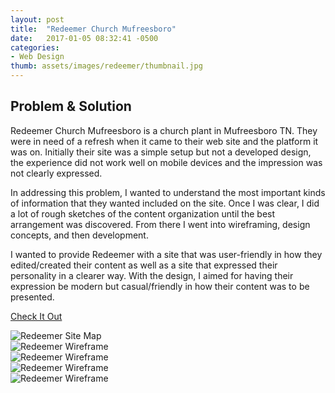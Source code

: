 ```yaml
---
layout: post
title:  "Redeemer Church Mufreesboro"
date:   2017-01-05 08:32:41 -0500
categories:
- Web Design
thumb: assets/images/redeemer/thumbnail.jpg
---
```

Problem & Solution
------------------
Redeemer Church Mufreesboro is a church plant in Mufreesboro TN. They were in need of a refresh when it came to their web site and the platform it was on. Initially their site was a simple setup but not a developed design, the experience did not work well on mobile devices and the impression was not clearly expressed.

In addressing this problem, I wanted to understand the most important kinds of information that they wanted included on the site. Once I was clear, I did a lot of rough sketches of the content organization until the best arrangement was discovered. From there I went into wireframing, design concepts, and then development.

 I wanted to provide Redeemer with a site that was user-friendly in how they edited/created their content as well as a site that expressed their personality in a clearer way. With the design, I aimed for having their expression be modern but casual/friendly in how their content was to be presented.



<a class="site-link" href="https://www.redeemermurfreesboro.org/">Check It Out</a>

<div class="example-container">
<img class="example-img" alt="Redeemer Site Map" src="/assets/images/redeemer/site-map.png">
</div>

<div class="example-container">
<img class="example-img" alt="Redeemer Wireframe" src="/assets/images/redeemer/home-page-desktop.png">
</div>

<div class="example-container">
<img class="example-img" alt="Redeemer Wireframe" src="/assets/images/redeemer/secondary-page-wireframe.png">
</div>


<div class="example-container">
<img class="example-img" alt="Redeemer Wireframe" src="/assets/images/redeemer/design-home.png">
</div>

<div class="example-container">
<img class="example-img" alt="Redeemer Wireframe" src="/assets/images/redeemer/final-design.png">
</div>
